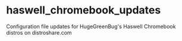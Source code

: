 # haswell_chromebook_updates
Configuration file updates for HugeGreenBug's Haswell Chromebook distros on distroshare.com
